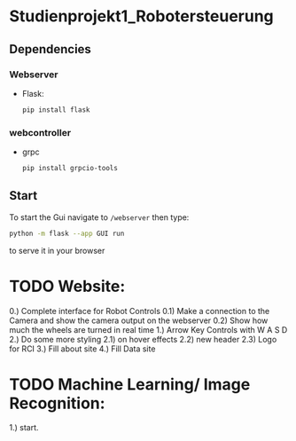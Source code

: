 # Studienprojekt1_Robotersteuerung

## Dependencies
### Webserver
* Flask:
    ```bash
    pip install flask
    ```

### webcontroller
* grpc
    ```bash
    pip install grpcio-tools
    ```
## Start
To start the Gui navigate to `/webserver` then type:
```bash
python -m flask --app GUI run
```
to serve it in your browser

# TODO Website:

0.) Complete interface for Robot Controls
    0.1) Make a connection to the Camera and show the camera output on the webserver
    0.2) Show how much the wheels are turned in real time
1.) Arrow Key Controls with W A S D
2.) Do some more styling
 2.1) on hover effects
 2.2) new header
 2.3) Logo for RCI
3.) Fill about site
4.) Fill Data site

# TODO Machine Learning/ Image Recognition:

1.) start.